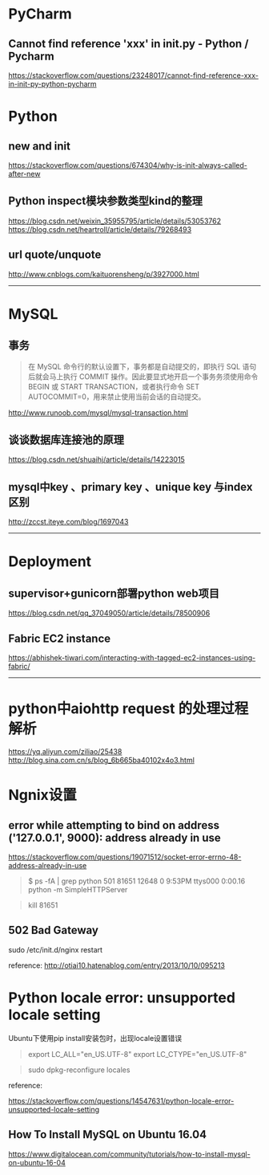 # PyCharm
## Cannot find reference 'xxx' in __init__.py - Python / Pycharm
https://stackoverflow.com/questions/23248017/cannot-find-reference-xxx-in-init-py-python-pycharm

# Python
## __new__ and __init__
https://stackoverflow.com/questions/674304/why-is-init-always-called-after-new

## Python inspect模块参数类型kind的整理
https://blog.csdn.net/weixin_35955795/article/details/53053762
https://blog.csdn.net/heartroll/article/details/79268493

## url quote/unquote
http://www.cnblogs.com/kaituorensheng/p/3927000.html

---

# MySQL
## 事务
> 在 MySQL 命令行的默认设置下，事务都是自动提交的，即执行 SQL 语句后就会马上执行 COMMIT 操作。因此要显式地开启一个事务务须使用命令 BEGIN 或 START TRANSACTION，或者执行命令 SET AUTOCOMMIT=0，用来禁止使用当前会话的自动提交。

http://www.runoob.com/mysql/mysql-transaction.html


## 谈谈数据库连接池的原理
https://blog.csdn.net/shuaihj/article/details/14223015

## mysql中key 、primary key 、unique key 与index区别
http://zccst.iteye.com/blog/1697043

---
# Deployment
## supervisor+gunicorn部署python web项目
https://blog.csdn.net/qq_37049050/article/details/78500906

## Fabric EC2 instance
https://abhishek-tiwari.com/interacting-with-tagged-ec2-instances-using-fabric/

---
# python中aiohttp request 的处理过程解析
https://yq.aliyun.com/ziliao/25438
http://blog.sina.com.cn/s/blog_6b665ba40102x4o3.html

# Ngnix设置
## error while attempting to bind on address ('127.0.0.1', 9000): address already in use
https://stackoverflow.com/questions/19071512/socket-error-errno-48-address-already-in-use
> $ ps -fA | grep python
  501 81651 12648   0  9:53PM ttys000    0:00.16 python -m SimpleHTTPServer
  
> kill 81651

## 502 Bad Gateway
sudo /etc/init.d/nginx restart

reference:
http://otiai10.hatenablog.com/entry/2013/10/10/095213

# Python locale error: unsupported locale setting
Ubuntu下使用pip install安装包时，出现locale设置错误
> export LC_ALL="en_US.UTF-8"
> export LC_CTYPE="en_US.UTF-8"

> sudo dpkg-reconfigure locales


reference:

https://stackoverflow.com/questions/14547631/python-locale-error-unsupported-locale-setting

## How To Install MySQL on Ubuntu 16.04
https://www.digitalocean.com/community/tutorials/how-to-install-mysql-on-ubuntu-16-04
